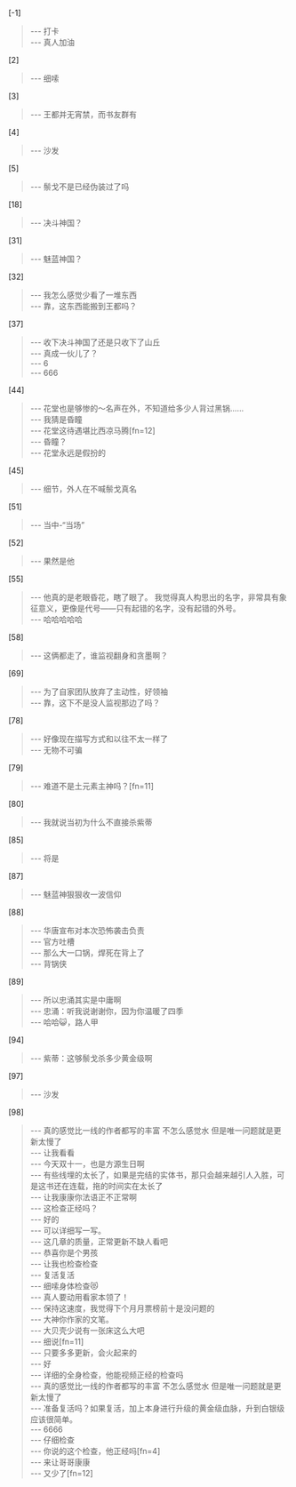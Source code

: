 
[-1] 
>--- 打卡<br>
>--- 真人加油<br>

[2] 
>--- 细嗦<br>

[3] 
>--- 王都并无宵禁，而书友群有<br>

[4] 
>--- 沙发<br>

[5] 
>--- 鬃戈不是已经伪装过了吗<br>

[18] 
>--- 决斗神国？<br>

[31] 
>--- 魅蓝神国？<br>

[32] 
>--- 我怎么感觉少看了一堆东西<br>
>--- 靠，这东西能搬到王都吗？<br>

[37] 
>--- 收下决斗神国了还是只收下了山丘<br>
>--- 真成一伙儿了？<br>
>--- 6<br>
>--- 666<br>

[44] 
>--- 花堂也是够惨的～名声在外，不知道给多少人背过黑锅……<br>
>--- 我猜是昏瞳<br>
>--- 花堂这待遇堪比西凉马腾[fn=12]<br>
>--- 昏瞳？<br>
>--- 花堂永远是假扮的<br>

[45] 
>--- 细节，外人在不喊鬃戈真名<br>

[51] 
>--- 当中-“当场”<br>

[52] 
>--- 果然是他<br>

[55] 
>--- 他真的是老眼昏花，瞎了眼了。
我觉得真人构思出的名字，非常具有象征意义，更像是代号——只有起错的名字，没有起错的外号。<br>
>--- 哈哈哈哈哈<br>

[58] 
>--- 这俩都走了，谁监视翻身和贪墨啊？<br>

[69] 
>--- 为了自家团队放弃了主动性，好领袖<br>
>--- 靠，这下不是没人监视那边了吗？<br>

[78] 
>--- 好像现在描写方式和以往不太一样了<br>
>--- 无物不可骗<br>

[79] 
>--- 难道不是土元素主神吗？[fn=11]<br>

[80] 
>--- 我就说当初为什么不直接杀紫蒂<br>

[85] 
>--- 将是<br>

[87] 
>--- 魅蓝神狠狠收一波信仰<br>

[88] 
>--- 华唐宣布对本次恐怖袭击负责<br>
>--- 官方吐槽<br>
>--- 那么大一口锅，焊死在背上了<br>
>--- 背锅侠<br>

[89] 
>--- 所以忠涌其实是中庸啊<br>
>--- 忠涌：听我说谢谢你，因为你温暖了四季<br>
>--- 哈哈😺，路人甲<br>

[94] 
>--- 紫蒂：这够鬃戈杀多少黄金级啊<br>

[97] 
>--- 沙发<br>

[98] 
>--- 真的感觉比一线的作者都写的丰富   不怎么感觉水   但是唯一问题就是更新太慢了<br>
>--- 让我看看<br>
>--- 今天双十一，也是方源生日啊<br>
>--- 有些线埋的太长了，如果是完结的实体书，那只会越来越引人入胜，可是这书还在连载，拖的时间实在太长了<br>
>--- 让我康康你法语正不正常啊<br>
>--- 这检查正经吗？<br>
>--- 好的<br>
>--- 可以详细写一写。<br>
>--- 这几章的质量，正常更新不缺人看吧<br>
>--- 恭喜你是个男孩<br>
>--- 让我也检查检查<br>
>--- 复活复活<br>
>--- 细嗦身体检查😻<br>
>--- 真人要动用看家本领了！<br>
>--- 保持这速度，我觉得下个月月票榜前十是没问题的<br>
>--- 大神你作家的文笔。<br>
>--- 大贝壳少说有一张床这么大吧<br>
>--- 细说[fn=11]<br>
>--- 只要多多更新，会火起来的<br>
>--- 好<br>
>--- 详细的全身检查，他能视频正经的检查吗<br>
>--- 真的感觉比一线的作者都写的丰富   不怎么感觉水   但是唯一问题就是更新太慢了<br>
>--- 准备复活吗？如果复活，加上本身进行升级的黄金级血脉，升到白银级应该很简单。<br>
>--- 6666<br>
>--- 仔细检查<br>
>--- 你说的这个检查，他正经吗[fn=4]<br>
>--- 来让哥哥康康<br>
>--- 又少了[fn=12]<br>
